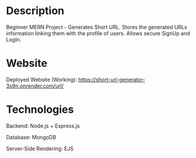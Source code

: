 # Description
Beginner MERN Project - Generates Short URL. Stores the generated URLs information linking them with the profile of users. Allows secure SignUp and LogIn.

# Website
Deployed Website (Working): https://short-url-generator-3x9n.onrender.com/url/

# Technologies
Backend: Node.js + Express.js

Database: MongoDB

Server-Side Rendering: EJS



